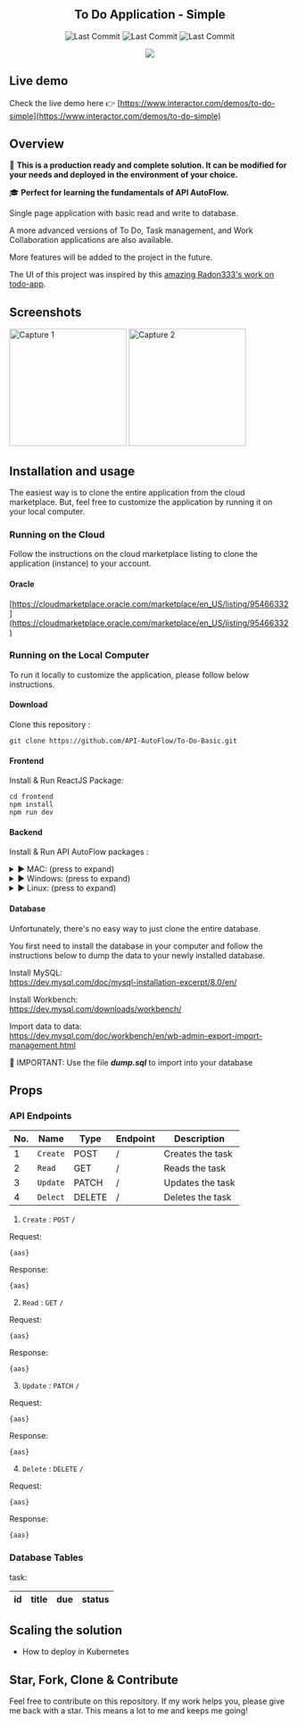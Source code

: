 <!-- <h1 align="center">
<img
		width="250"
		alt="To Do Application - Simple"
		src="https://github.com/API-AutoFlow/To-Do-Basic/blob/master/preview/logo.gif">
</h1> -->
<h2 align="center">
	To Do Application - Simple
</h2>


<!-- https://github.com/Ileriayo/markdown-badges -->
<!-- use https://shields.io/ to create the image -->
<p align="center">

<img alt="Last Commit" src="https://img.shields.io/badge/react-v1.1.1-%2320232a.svg?style=for-the-badge&logo=react&logoColor=%2361DAFB">
<img alt="Last Commit" src="https://img.shields.io/badge/API%20AutoFlow-v1.1.1-2cb706.svg?style=for-the-badge">
<img alt="Last Commit" src="https://img.shields.io/badge/mysql-v1.1.1-%2300f.svg?style=for-the-badge&logo=mysql&logoColor=white">

</p>

<p align="center">
	<img src="https://github.com/API-AutoFlow/To-Do-Basic/blob/master/preview/preview.gif">
</p>

## Live demo

Check the live demo here 👉️ [https://www.interactor.com/demos/to-do-simple](https://www.interactor.com/demos/to-do-simple)

## Overview
🚀 **This is a production ready and complete solution.  It can be modified for your needs and deployed in the environment of your choice.** 

🎓 **Perfect for learning the fundamentals of API AutoFlow.** 

Single page application with basic read and write to database.

A more advanced versions of To Do, Task management, and Work Collaboration applications are also available.

More features will be added to the project in the future.

The UI of this project was inspired by this [amazing Radon333's work on todo-app](https://github.com/Radon333/todo-app).


## Screenshots

<img
		width="210"
		alt="Capture 1"
		src="https://github.com/API-AutoFlow/To-Do-Basic/blob/master/preview/capture-1.png">
<img
		width="210"
		alt="Capture 2"
		src="https://github.com/API-AutoFlow/To-Do-Basic/blob/master/preview/capture-2.png">


## Installation and usage

The easiest way is to clone the entire application from the cloud marketplace. But, feel free to customize the application by running it on your local computer.


<!-- Authors and contributors. Once you complete the application, please contact us. We will help upload the solution in our cloud. -->


### Running on the Cloud
Follow the instructions on the cloud marketplace listing to clone the application (instance) to your account.


<!-- #### Amazon AWS
Not yet listed

#### Google cloud
Not yet listed-->

#### Oracle
[https://cloudmarketplace.oracle.com/marketplace/en_US/listing/95466332](https://cloudmarketplace.oracle.com/marketplace/en_US/listing/95466332)

<!-- #### Docker
Not yet listed 

#### Kubernetes
Not yet listed -->


### Running on the Local Computer
To run it locally to customize the application, please follow below instructions.

#### Download 
Clone this repository :

```
git clone https://github.com/API-AutoFlow/To-Do-Basic.git

```

#### Frontend
Install & Run ReactJS Package:

```
cd frontend
npm install   
npm run dev 
```

#### Backend
Install & Run API AutoFlow packages :

<details>
  <summary>► MAC: (press to expand)</summary>
  
  ```
  cd backend/macos/api_interactor/bin
  ./api_interactor start 
  ```
  
  Open up the browser and go to below URL
  
  ```
  http://localhost:4000
  ```
  
  🚨 IMPORTANT: Run the servers by pressing the ▶️ button
  
  Reference:
  http://www.interactor.com/product/autoflow/installation/macos
</details>

<details>
  <summary>► Windows: (press to expand)</summary>
  
  🚨 IMPORTANT: Open the terminal (cmd) using **Run as Administrator**
  ```
  cd /backend/windows/api_interactor/bin
  ./api_interactor install 
  ./api_interactor start 
  ```
 
  Open up the browser and go to below URL
  
  ```
  http://localhost:4000
  ```
  
  🚨 IMPORTANT: Run the servers by pressing the ▶️ button
	
	
  Reference:
  http://www.interactor.com/product/autoflow/installation/windows
  
</details>



<details>
  <summary>► Linux: (press to expand)</summary>
  
  Step 1: Download the linux version
  www.interactor.com/product/autoflow/download
  
  Step 2: Open the terminal after downloading the software and Untar the file. For example: 
  
  ```
  tar -xzf autoflow_ubuntu20.tar
  ```

  Step 3: Run API AutoFlow command
  
  
  ```
  cd home/api_interactor/bin
  ./api_interactor start 
  ```
  
  Step 4: Open up the browser and go to below URL
  
  ```
  http://localhost:4000
  ```
  
  Step 4: Run the servers by pressing the ▶️ button
  
  Reference:
  http://www.interactor.com/product/autoflow/installation/linux
</details>

#### Database
Unfortunately, there's no easy way to just clone the entire database. 

You first need to install the database in your computer and follow the instructions below to dump the data to your newly installed database.


Install MySQL:<br/>
https://dev.mysql.com/doc/mysql-installation-excerpt/8.0/en/

Install Workbench:<br/>
https://dev.mysql.com/downloads/workbench/

Import data to data:<br/>
https://dev.mysql.com/doc/workbench/en/wb-admin-export-import-management.html


🚨 IMPORTANT: Use the file **_dump.sql_** to import into your database


## Props

### API Endpoints

| No. | Name           | Type     | Endpoint  | Description|
| --- | -------------- | -------- | --------- | ---------- |
| 1 | `Create`       | POST     | /         | Creates the task |
| 2 | `Read`         | GET      | /         | Reads the task |
| 3 | `Update`       | PATCH    | /         | Updates the task|
| 4 | `Delect`       | DELETE   | /         | Deletes the task  |


1. `Create` : `POST`   `/`    

Request: 

```
{aas}
```

Response: 

```
{aas}
```

2. `Read` : `GET`   `/`    

Request: 

```
{aas}
```

Response: 

```
{aas}
```

3. `Update` : `PATCH`   `/`    

Request: 

```
{aas}
```

Response: 

```
{aas}
```

4. `Delete` : `DELETE`   `/`    

Request: 

```
{aas}
```

Response: 

```
{aas}
```

### Database Tables

task:

| id | title | due | status |
| -- | ----- | --- | ------ |


## Scaling the solution

- How to deploy in Kubernetes


## Star, Fork, Clone & Contribute

Feel free to contribute on this repository. If my work helps you, please give me back with a star. This means a lot to me and keeps me going!


<!-- ## Contributors
 -->


<!-- ALL-CONTRIBUTORS-LIST:END -->
